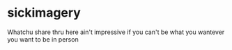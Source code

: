 # sickimagery
Whatchu share thru here ain't impressive if you can't be what you wantever you want to be in person
